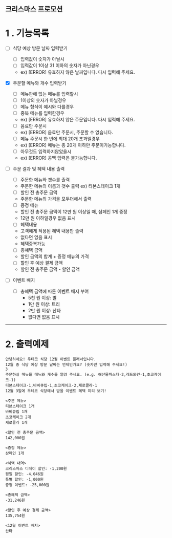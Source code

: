 ## 크리스마스 프로모션


# 1 . 기능목록

- [ ] 식당 예상 방문 날짜 입력받기
    - [ ] 입력값이 숫자가 아닐시
    - [ ] 입력값이 1이상 31 이하의 숫자가 아닌경우
    - ex) [ERROR] 유효하지 않은 날짜입니다. 다시 입력해 주세요.
  


- [x] 주문할 메뉴와 개수 입력받기
    - [ ] 메뉴판에 없는 메뉴를 입력할시
    - [ ] 1이상의 숫자가 아닐경우
    - [ ] 메뉴 형식이 예시와 다를경우
    - [ ] 중복 메뉴를 입력한경우
    - ex) [ERROR] 유효하지 않은 주문입니다. 다시 입력해 주세요.
    - [ ] 음료만 주문시 
    - ex) [ERROR] 음료만 주문시, 주문할 수 없습니다. 
    - [ ] 메뉴 주문시 한 번에 최대 20개 초과일경우
    - ex) [ERROR] 메뉴는 총 20개 이하만 주문이가능합니다.
    - [ ] 아무것도 입력하지않았을시
    - ex) [ERROR] 공백 입력은 불가능합니다.

- [ ] 주문 결과 및 혜택 내용 출력
    - [ ] 주문한 메뉴와 갯수를 출력
    - 주문한 메뉴의 이름과 갯수 출력 ex) 티본스테이크 1개
    - [ ] 할인 전 총주문 금액
    - 주문한 메뉴의 가격을 모두더해서 출력
    - [ ] 증정 메뉴 
    - 할인 전 총주문 금액이 12만 원 이상일 때, 샴페인 1개 증정
    - 12만 원 이하일경우 없음 표시
    - [ ] 혜택내용 
    - 고객에게 적용된 혜택 내용만 출력 
    - 없다면 없음 표시
    - 혜택중복가능
    - [ ] 총혜택 금액 
    - 할인 금액의 합계 + 증정 메뉴의 가격
    - [ ] 할인 후 예상 결제 금액 
    - 할인 전 총주문 금액 - 할인 금액


- [ ] 이벤트 배지
  - [ ] 총혜택 금액에 따른 이벤트 배지 부여
    - 5천 원 이상: 별
    - 1만 원 이상: 트리
    - 2만 원 이상: 산타
    - 없다면 없음 표시

  

<hr>


# 2. 출력예제

```
안녕하세요! 우테코 식당 12월 이벤트 플래너입니다.
12월 중 식당 예상 방문 날짜는 언제인가요? (숫자만 입력해 주세요!)
3
주문하실 메뉴를 메뉴와 개수를 알려 주세요. (e.g. 해산물파스타-2,레드와인-1,초코케이크-1)
티본스테이크-1,바비큐립-1,초코케이크-2,제로콜라-1
12월 3일에 우테코 식당에서 받을 이벤트 혜택 미리 보기!
 
<주문 메뉴>
티본스테이크 1개
바비큐립 1개
초코케이크 2개
제로콜라 1개
 
<할인 전 총주문 금액>
142,000원
 
<증정 메뉴>
샴페인 1개
 
<혜택 내역>
크리스마스 디데이 할인: -1,200원
평일 할인: -4,046원
특별 할인: -1,000원
증정 이벤트: -25,000원
 
<총혜택 금액>
-31,246원
 
<할인 후 예상 결제 금액>
135,754원
 
<12월 이벤트 배지>
산타
```


 

   


